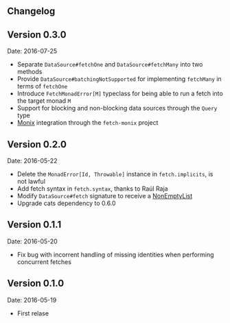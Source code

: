 ## Changelog

## Version 0.3.0

Date: 2016-07-25

- Separate `DataSource#fetchOne` and `DataSource#fetchMany` into two methods
- Provide `DataSource#batchingNotSupported` for implementing `fetchMany` in terms of `fetchOne`
- Introduce `FetchMonadError[M]` typeclass for being able to run a fetch into the target monad `M`
- Support for blocking and non-blocking data sources through the `Query` type
- [Monix](http://monix.io) integration through the `fetch-monix` project

## Version 0.2.0

Date: 2016-05-22

- Delete the `MonadError[Id, Throwable]` instance in `fetch.implicits`, is not lawful
- Add fetch syntax in `fetch.syntax`, thanks to Raúl Raja
- Modify `DataSource#fetch` signature to receive a [NonEmptyList](https://github.com/typelevel/cats/blob/eb3caf83e879ed20df85b76c93014fa513a2c46c/core/src/main/scala/cats/data/package.scala#L4)
- Upgrade cats dependency to 0.6.0

## Version 0.1.1

Date: 2016-05-20

- Fix bug with incorrent handling of missing identities when performing concurrent fetches

## Version 0.1.0

Date: 2016-05-19

- First relase
